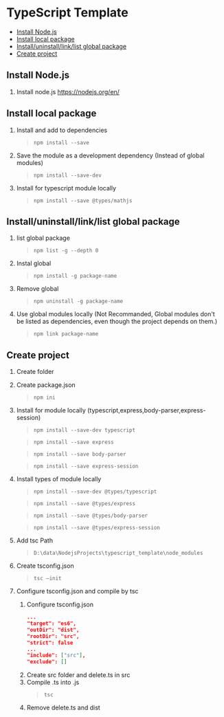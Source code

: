 # TypeScript Template
+ [Install Node.js](#Install-Node.js)
+ [Install local package](#Install-local-package)
+ [Install/uninstall/link/list global package](#Install/uninstall/link/list-global-package)
+ [Create project](#Create-project)

## Install Node.js
1. Install node.js
		https://nodejs.org/en/
## Install local package
1. Install and add to dependencies
	>```npm install --save```
2. Save the module as a development dependency (Instead of global modules)
	>```npm install --save-dev```
3. Install for typescript module locally
	>```npm install --save @types/mathjs```
## Install/uninstall/link/list global package
1. list global package
	>```npm list -g --depth 0```
2. Instal global
	>```npm install -g package-name```
3. Remove global
	>```npm uninstall -g package-name```
4. Use global modules locally (Not Recommanded, Global modules don't be listed as dependencies, even though the project depends on them.)
	>```npm link package-name```

## Create project
1. Create folder
2. Create package.json
	>```npm ini```
3. Install for module locally (typescript,express,body-parser,express-session)
	>```npm install --save-dev typescript```

	>```npm install --save express```

	>```npm install --save body-parser```

	>```npm install --save express-session```
4. Install types of module locally
	>```npm install --save-dev @types/typescript```

	>```npm install --save @types/express```

	>```npm install --save @types/body-parser```

	>```npm install --save @types/express-session```
5. Add tsc Path
	>```D:\data\NodejsProjects\typescript_template\node_modules```
6. Create tsconfig.json
	>```tsc –init```
7. Configure tsconfig.json and compile by tsc
	1. Configure tsconfig.json
		```json
		...
		"target": "es6",
		"outDir": "dist",
		"rootDir": "src",
		"strict": false
		...
		"include": ["src"],
		"exclude": []
		```
	2. Create src folder and delete.ts in src
	3. Compile .ts into .js
		>```tsc```
	4. Remove delete.ts and dist